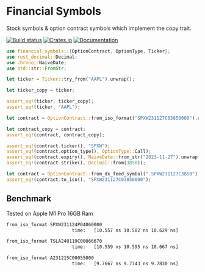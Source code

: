 # Financial Symbols

Stock symbols & option contract symbols which implement the copy trait.

[![Build status](https://github.com/Zarathustra2/Financial-Symbols/actions/workflows/ci.yaml/badge.svg?branch=main)](https://github.com/Zarathustra2/Financial-Symbols/actions/workflows/ci.yaml)
[![Crates.io](https://img.shields.io/crates/v/financial_symbols)](https://crates.io/crates/financial_symbols)
[![Documentation](https://docs.rs/financial_symbols/badge.svg)](https://docs.rs/financial_symbols)


```rust
use financial_symbols::{OptionContract, OptionType, Ticker};
use rust_decimal::Decimal;
use chrono::NaiveDate;
use std::str::FromStr;

let ticker = Ticker::try_from("AAPL").unwrap();

let ticker_copy = ticker;

assert_eq!(ticker, ticker_copy);
assert_eq!(ticker, "AAPL");

let contract = OptionContract::from_iso_format("SPXW231127C03850000").unwrap();

let contract_copy = contract;
assert_eq!(contract, contract_copy);

assert_eq!(contract.ticker(), "SPXW");
assert_eq!(contract.option_type(), OptionType::Call);
assert_eq!(contract.expiry(), NaiveDate::from_str("2023-11-27").unwrap());
assert_eq!(contract.strike(), Decimal::from(3850));

let contract = OptionContract::from_dx_feed_symbol(".SPXW231127C3850").unwrap();
assert_eq!(contract.to_iso(), "SPXW231127C03850000");
```


## Benchmark 
Tested on Apple M1 Pro 16GB Ram
```bash
from_iso_format SPXW231124P04060000
                        time:   [10.557 ns 10.582 ns 10.629 ns]

from_iso_format TSLA240119C00066670
                        time:   [10.559 ns 10.595 ns 10.667 ns]

from_iso_format A231215C00055000
                        time:   [9.7667 ns 9.7743 ns 9.7830 ns]
```
